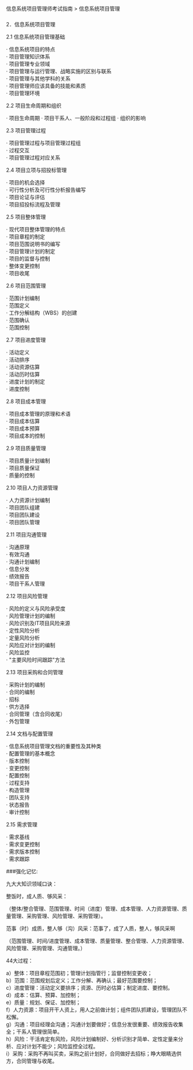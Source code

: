 信息系统项目管理师考试指南 > 信息系统项目管理

### 
2．信息系统项目管理  

2.1 信息系统项目管理基础  

· 信息系统项目的特点  
· 项目管理知识体系  
· 项目管理专业领域  
· 项目管理与运行管理、战略实施的区别与联系  
· 项目管理与其他学科的关系   
· 项目管理师应该具备的技能和素质  
· 项目管理环境  

2.2 项目生命周期和组织

· 项目生命周期 
· 项目干系人、一般阶段和过程组 
· 组织的影响 

2.3 项目管理过程 

· 项目管理过程与项目管理过程组  
· 过程交互  
· 项目管理过程对应关系  

2.4 项目立项与招投标管理 

· 项目的机会选择  
· 可行性分析及可行性分析报告编写  
· 项目论证与评估  
· 项目招投标流程及管理  

2.5 项目整体管理 

· 现代项目整体管理的特点  
· 项目章程的制定  
· 项目范围说明书的编写  
· 项目管理计划的制定  
· 项目的监督与控制  
· 整体变更控制  
· 项目收尾  

2.6 项目范围管理 

· 范围计划编制  
· 范围定义  
· 工作分解结构（WBS）的创建  
· 范围确认  
· 范围控制  

2.7 项目进度管理 

· 活动定义  
· 活动排序  
· 活动资源估算  
· 活动历时估算  
· 进度计划的制定  
· 进度控制  

2.8 项目成本管理 

· 项目成本管理的原理和术语  
· 项目成本估算  
· 项目成本预算  
· 项目成本的控制  

2.9 项目质量管理 

· 项目质量计划编制  
· 项目质量保证  
· 质量的控制  

2.10 项目人力资源管理 

· 人力资源计划编制  
· 项目团队组建  
· 项目团队建设  
· 项目团队管理  

2.11 项目沟通管理 

· 沟通原理  
· 有效沟通  
· 沟通计划编制  
· 信息分发  
· 绩效报告  
· 项目干系人管理  

2.12 项目风险管理 

· 风险的定义与风险承受度  
· 风险管理计划的编制  
· 风险识别及IT项目风险来源  
· 定性风险分析  
· 定量风险分析  
· 风险应对计划的编制  
· 风险监控  
· "主要风险时间跟踪"方法  

2.13 项目采购和合同管理 

· 采购计划的编制  
· 合同的编制  
· 招标  
· 供方选择  
· 合同管理（含合同收尾）  
· 外包管理  

2.14 文档与配置管理 

· 信息系统项目管理文档的重要性及其种类   
· 配置管理的基本概念   
· 版本控制  
· 变更控制  
· 配置控制  
· 过程支持  
· 构造管理  
· 团队支持  
· 状态报告  
· 审计控制  

2.15 需求管理 

· 需求基线  
· 需求变更控制  
· 需求版本控制  
· 需求跟踪  

###强化记忆:

九大大知识领域口诀：

整饭时，成人质、够风采：

（整体/整合管理、范围管理、时间（进度）管理、成本管理、人力资源管理、质量管理、采购管理、风险管理、采购管理）。  

范事（时）成质，整人够（沟）风采：范事了，成了人质，整人，够风采啊

（范围管理、时间/进度管理、成本管理、质量管理、整合管理、人力资源管理、风险管理、采购管理、沟通管理。）

44大过程：

a）整体：项目章程范围初；管理计划指管行；监督控制变更收；  
b）范围：范围规划后定义；工作分解、再确认；最好范围要控制；  
c）进度管理：活动定义要排序；资源、历时必估算；制定进度、要控制。  
d）成本：估算、预算、加控制；  
e）质量：规划、保证、加控制；  
f）人力资源：项目开干人资上，用人之前做计划；组件团队抓建设，管理团队不松懈。  
g）沟通：项目经理会沟通；沟通计划要做好；信息分发很重要、绩效报告收集全；干系人管理很简单。  
h）风险：干活肯定有风险，风险计划编制好、分析识别才简单、定性定量来分析、应对计划不能少；风险监控全过程。  
i）采购：采购不再叫买卖，采购之前计划好，合同做好去招标；睁大眼睛选供方，合同管理与收尾。  



